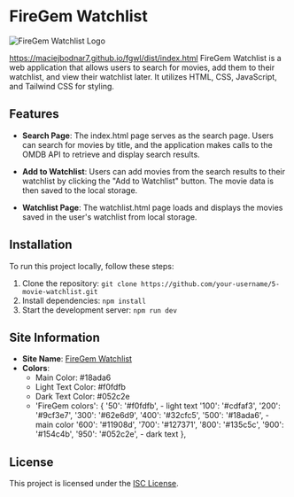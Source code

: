 # FireGem Watchlist

![FireGem Watchlist Logo](https://i.ibb.co/MN3C9xH/logo.png)

https://maciejbodnar7.github.io/fgwl/dist/index.html
FireGem Watchlist is a web application that allows users to search for movies, add them to their watchlist, and view their watchlist later. It utilizes HTML, CSS, JavaScript, and Tailwind CSS for styling.

## Features

- **Search Page**: The index.html page serves as the search page. Users can search for movies by title, and the application makes calls to the OMDB API to retrieve and display search results.
- **Add to Watchlist**: Users can add movies from the search results to their watchlist by clicking the "Add to Watchlist" button. The movie data is then saved to the local storage.

- **Watchlist Page**: The watchlist.html page loads and displays the movies saved in the user's watchlist from local storage.

## Installation

To run this project locally, follow these steps:

1. Clone the repository: `git clone https://github.com/your-username/5-movie-watchlist.git`
2. Install dependencies: `npm install`
3. Start the development server: `npm run dev`

## Site Information

- **Site Name**: [FireGem Watchlist](https://fgwl.io)
- **Colors**:
  - Main Color: #18ada6
  - Light Text Color: #f0fdfb
  - Dark Text Color: #052c2e
  - 'FireGem colors': {
    '50': '#f0fdfb', - light text
    '100': '#cdfaf3',
    '200': '#9cf3e7',
    '300': '#62e6d9',
    '400': '#32cfc5',
    '500': '#18ada6', - main color
    '600': '#11908d',
    '700': '#127371',
    '800': '#135c5c',
    '900': '#154c4b',
    '950': '#052c2e', - dark text
    },

## License

This project is licensed under the [ISC License](LICENSE).
